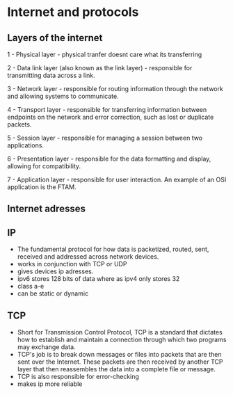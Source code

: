 # Internet and protocols 

## Layers of the internet
 
1 - Physical layer - physical tranfer doesnt care what its transferring 

2 - Data link layer (also known as the link layer) - responsible for transmitting data across a link.

3 - Network layer - responsible for routing information through the network and allowing systems to communicate.

4 - Transport layer - responsible for transferring information between endpoints on the network and error correction, such as lost or duplicate packets.

5 - Session layer - responsible for managing a session between two applications.

6 - Presentation layer - responsible for the data formatting and display, allowing for compatibility.

7 - Application layer - responsible for user interaction. An example of an OSI application is the FTAM.

## Internet adresses

## IP 
* The fundamental protocol for how data is packetized, routed, sent, received and addressed across network devices. 
* works in conjunction with TCP or UDP
* gives devices ip adresses. 
* ipv6 stores 128 bits of data where as ipv4 only stores 32
* class a-e
* can be static or dynamic 

## TCP 
* Short for Transmission Control Protocol, TCP is a standard that dictates how to establish and maintain a connection through which two programs may exchange data.
* TCP's job is to break down messages or files into  packets that are then sent over the Internet. These packets are then received by another TCP layer that then reassembles the data into a complete file or message.
* TCP is also responsible for error-checking 
* makes ip more reliable 
